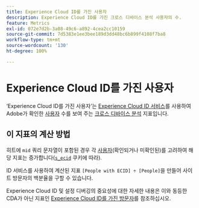 ```yaml
---
title: Experience Cloud ID를 가진 사용자
description: Experience Cloud ID를 가진 크로스 디바이스 분석 사용자의 수.
feature: Metrics
exl-id: 072e7d2b-3a08-49c6-a892-4cea2cc10159
source-git-commit: 7d5383e1ee3bee189d3dd48bc6b899f4108f7ba8
workflow-type: tm+mt
source-wordcount: '130'
ht-degree: 100%

---
```


# Experience Cloud ID를 가진 사용자

‘Experience Cloud ID를 가진 사용자’는 [Experience Cloud ID 서비스](https://experienceleague.adobe.com/docs/id-service/using/home.html?lang=ko-KR)를 사용하여 Adobe가 확인한 [사용자](people.md) 수를 보여 주는 [크로스 디바이스 분석](../cda/overview.md) 지표입니다.

## 이 지표의 계산 방법

히트에 `mid` 쿼리 문자열이 포함된 경우 각 [사용자](people.md)(확인되거나 미확인된)를 고려하여 해당 지표는 증가합니다([`s_ecid`](https://experienceleague.adobe.com/docs/core-services/interface/ec-cookies/cookies-analytics.html?lang=ko-KR) 쿠키에 따라).

ID 서비스를 사용하여 계산된 지표 `[People with ECID] ÷ [People]`을 만들어 사이트 방문자의 백분율을 구할 수 있습니다.

Experience Cloud ID 및 설정 디버깅의 중요성에 대한 자세한 내용은 이와 동등한 CDA가 아닌 지표인 [Experience Cloud ID를 가진 방문자](visitors-with-ecid.md)를 참조하십시오.

